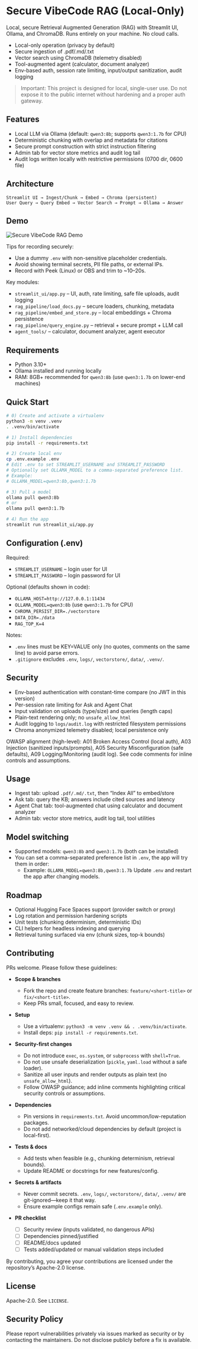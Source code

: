 # Secure VibeCode RAG (Local-Only)

Local, secure Retrieval Augmented Generation (RAG) with Streamlit UI, Ollama, and ChromaDB. Runs entirely on your machine. No cloud calls.

- Local-only operation (privacy by default)
- Secure ingestion of .pdf/.md/.txt
- Vector search using ChromaDB (telemetry disabled)
- Tool-augmented agent (calculator, document analyzer)
- Env-based auth, session rate limiting, input/output sanitization, audit logging

> Important: This project is designed for local, single-user use. Do not expose it to the public internet without hardening and a proper auth gateway.

## Features
- Local LLM via Ollama (default: `qwen3:8b`; supports `qwen3:1.7b` for CPU)
- Deterministic chunking with overlap and metadata for citations
- Secure prompt construction with strict instruction filtering
- Admin tab for vector store metrics and audit log tail
- Audit logs written locally with restrictive permissions (0700 dir, 0600 file)

## Architecture
```
Streamlit UI → Ingest/Chunk → Embed → Chroma (persistent)
User Query → Query Embed → Vector Search → Prompt → Ollama → Answer
```

## Demo
![Secure VibeCode RAG Demo](assets/demo.gif)

Tips for recording securely:
- Use a dummy `.env` with non-sensitive placeholder credentials.
- Avoid showing terminal secrets, PII file paths, or external IPs.
- Record with Peek (Linux) or OBS and trim to ~10–20s.

Key modules:
- `streamlit_ui/app.py` – UI, auth, rate limiting, safe file uploads, audit logging
- `rag_pipeline/load_docs.py` – secure loaders, chunking, metadata
- `rag_pipeline/embed_and_store.py` – local embeddings + Chroma persistence
- `rag_pipeline/query_engine.py` – retrieval + secure prompt + LLM call
- `agent_tools/` – calculator, document analyzer, agent executor

## Requirements
- Python 3.10+
- Ollama installed and running locally
- RAM: 8GB+ recommended for `qwen3:8b` (use `qwen3:1.7b` on lower-end machines)

## Quick Start
```bash
# 0) Create and activate a virtualenv
python3 -m venv .venv
. .venv/bin/activate

# 1) Install dependencies
pip install -r requirements.txt

# 2) Create local env
cp .env.example .env
# Edit .env to set STREAMLIT_USERNAME and STREAMLIT_PASSWORD
# Optionally set OLLAMA_MODEL to a comma-separated preference list.
# Example:
# OLLAMA_MODEL=qwen3:8b,qwen3:1.7b

# 3) Pull a model
ollama pull qwen3:8b
# or
ollama pull qwen3:1.7b

# 4) Run the app
streamlit run streamlit_ui/app.py
```

## Configuration (.env)
Required:
- `STREAMLIT_USERNAME` – login user for UI
- `STREAMLIT_PASSWORD` – login password for UI

Optional (defaults shown in code):
- `OLLAMA_HOST=http://127.0.0.1:11434`
- `OLLAMA_MODEL=qwen3:8b` (use `qwen3:1.7b` for CPU)
- `CHROMA_PERSIST_DIR=./vectorstore`
- `DATA_DIR=./data`
- `RAG_TOP_K=4`

Notes:
- `.env` lines must be KEY=VALUE only (no quotes, comments on the same line) to avoid parse errors.
- `.gitignore` excludes `.env`, `logs/`, `vectorstore/`, `data/`, `.venv/`.

## Security
- Env-based authentication with constant-time compare (no JWT in this version)
- Per-session rate limiting for Ask and Agent Chat
- Input validation on uploads (type/size) and queries (length caps)
- Plain-text rendering only; no `unsafe_allow_html`
- Audit logging to `logs/audit.log` with restricted filesystem permissions
- Chroma anonymized telemetry disabled; local persistence only

OWASP alignment (high-level): A01 Broken Access Control (local auth), A03 Injection (sanitized inputs/prompts), A05 Security Misconfiguration (safe defaults), A09 Logging/Monitoring (audit log). See code comments for inline controls and assumptions.

## Usage
- Ingest tab: upload `.pdf/.md/.txt`, then “Index All” to embed/store
- Ask tab: query the KB; answers include cited sources and latency
- Agent Chat tab: tool-augmented chat using calculator and document analyzer
- Admin tab: vector store metrics, audit log tail, tool utilities

## Model switching
- Supported models: `qwen3:8b` and `qwen3:1.7b` (both can be installed)
- You can set a comma-separated preference list in `.env`, the app will try them in order:
  - Example: `OLLAMA_MODEL=qwen3:8b,qwen3:1.7b`
Update `.env` and restart the app after changing models.

## Roadmap
- Optional Hugging Face Spaces support (provider switch or proxy)
- Log rotation and permission hardening scripts
- Unit tests (chunking determinism, deterministic IDs)
- CLI helpers for headless indexing and querying
- Retrieval tuning surfaced via env (chunk sizes, top-k bounds)

## Contributing
PRs welcome. Please follow these guidelines:

- **Scope & branches**
  - Fork the repo and create feature branches: `feature/<short-title>` or `fix/<short-title>`.
  - Keep PRs small, focused, and easy to review.

- **Setup**
  - Use a virtualenv: `python3 -m venv .venv && . .venv/bin/activate`.
  - Install deps: `pip install -r requirements.txt`.

- **Security-first changes**
  - Do not introduce `exec`, `os.system`, or `subprocess` with `shell=True`.
  - Do not use unsafe deserialization (`pickle`, `yaml.load` without a safe loader).
  - Sanitize all user inputs and render outputs as plain text (no `unsafe_allow_html`).
  - Follow OWASP guidance; add inline comments highlighting critical security controls or assumptions.

- **Dependencies**
  - Pin versions in `requirements.txt`. Avoid uncommon/low-reputation packages.
  - Do not add networked/cloud dependencies by default (project is local-first).

- **Tests & docs**
  - Add tests when feasible (e.g., chunking determinism, retrieval bounds).
  - Update README or docstrings for new features/config.

- **Secrets & artifacts**
  - Never commit secrets. `.env`, `logs/`, `vectorstore/`, `data/`, `.venv/` are git-ignored—keep it that way.
  - Ensure example configs remain safe (`.env.example` only).

- **PR checklist**
  - [ ] Security review (inputs validated, no dangerous APIs)
  - [ ] Dependencies pinned/justified
  - [ ] README/docs updated
  - [ ] Tests added/updated or manual validation steps included

By contributing, you agree your contributions are licensed under the repository’s Apache-2.0 license.

## License
Apache-2.0. See `LICENSE`.

## Security Policy
Please report vulnerabilities privately via issues marked as security or by contacting the maintainers. Do not disclose publicly before a fix is available.
